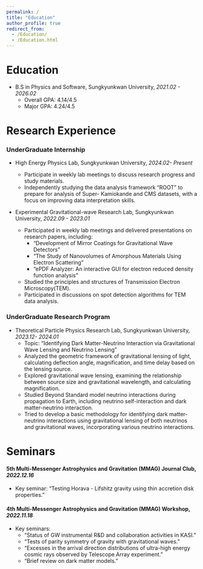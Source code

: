 ```yaml
---
permalink: /
title: "Education"
author_profile: true
redirect_from: 
  - /Education/
  - /Education.html
---
```


Education
======

* B.S in Physics and Software, Sungkyunkwan University, _2021.02 - 2026.02_
    * Overall GPA: 4.14/4.5
    * Major GPA: 4.24/4.5

Research Experience
======
### UnderGraduate Internship 
* High Energy Physics Lab, Sungkyunkwan University, _2024.02- Present_
    * Participate in weekly lab meetings to discuss research progress and study materials.
    * Independently studying the data analysis framework “ROOT” to prepare for analysis of Super- Kamiokande and CMS datasets, with a focus on improving data interpretation skills.

* Experimental Gravitational-wave Research Lab, Sungkyunkwan University, _2022.09 - 2023.01_
    * Participated in weekly lab meetings and delivered presentations on research papers, including:
        * “Development of Mirror Coatings for Gravitational Wave Detectors”
        * “The Study of Nanovolumes of Amorphous Materials Using Electron Scattering”
        * “ePDF Analyzer: An interactive GUI for electron reduced density function analysis"
    * Studied the principles and structures of Transmission Electron Microscopy(TEM).
    * Participated in discussions on spot detection algorithms for TEM data analysis.


### UnderGraduate Research Program
* Theoretical Particle Physics Research Lab, Sungkyunkwan University, _2023.12- 2024.01_
    * Topic: “Identifying Dark Matter-Neutrino Interaction via Gravitational Wave Lensing and Neutrino Lensing”
    * Analyzed the geometric framework of gravitational lensing of light, calculating deflection angle, magnification, and time delay based on the lensing source.
    * Explored gravitational wave lensing, examining the relationship between source size and gravitational wavelength, and calculating magnification.
    * Studied Beyond Standard model neutrino interactions during propagation to Earth, including neutrino self-interaction and dark matter-neutrino interaction.
    * Tried to develop a basic methodology for identifying dark matter-neutrino interactions using gravitational lensing of both neutrinos and gravitational waves, incorporating various neutrino interactions.

Seminars
======
#### 5th Multi-Messenger Astrophysics and Gravitation (MMAG) Journal Club, _2022.12.16_
* Key seminar: “Testing Horava - Lifshitz gravity using thin accretion disk properties.”

#### 4th Multi-Messenger Astrophysics and Gravitation (MMAG) Workshop, _2022.11.18_
* Key seminars:
    * “Status of GW instrumental R&D and collaboration activities in KASI.”
    * “Tests of parity symmetry of gravity with gravitational waves.”
    * “Excesses in the arrival direction distributions of ultra-high energy cosmic rays observed by Telescope Array experiment.”
    * “Brief review on dark matter models.”